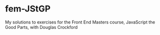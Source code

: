 # fem-JStGP
My solutions to exercises for the Front End Masters course, JavaScript the Good Parts, with Douglas Crockford
